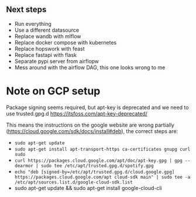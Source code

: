 ## Next steps

 * Run everything
 * Use a different datasource
 * Replace wandb with mlflow
 * Replace docker compose with kubernetes
 * Replace hopswork with feast
 * Replace fastapi with flask
 * Separate pypi server from airflopw
 * Mess around with the airflow DAG, this one looks wrong to me

# Note on GCP setup

Package signing seems required, but apt-key is deprecated and we need to use 
trusted.gpg.d https://itsfoss.com/apt-key-deprecated/

This means the instructions on the google website are wrong partially (https://cloud.google.com/sdk/docs/install#deb),
the correct steps are:

 * ```sudo apt-get update```
 * ```sudo apt-get install apt-transport-https ca-certificates gnupg curl sudo```
 * ```curl https://packages.cloud.google.com/apt/doc/apt-key.gpg | gpg --dearmor | sudo tee /etc/apt/trusted.gpg.d/spotify.gpg``` 
 * ```echo "deb [signed-by=/etc/apt/trusted.gpg.d/cloud.google.gpg] https://packages.cloud.google.com/apt cloud-sdk main" | sudo tee -a /etc/apt/sources.list.d/google-cloud-sdk.list```
 * sudo apt-get update && sudo apt-get install google-cloud-cli
